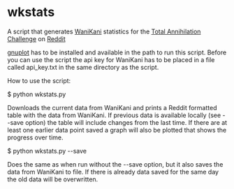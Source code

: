 wkstats
=======

A script that generates [WaniKani](https://www.wanikani.com) statistics for the [Total Annihilation Challenge](http://www.reddit.com/r/totalanguage/) on [Reddit](http://www.reddit.com/)

[gnuplot](http://www.gnuplot.info/) has to be installed and available in the path to run this script. Before you can use the script the api key for WaniKani has to be placed in a file called api_key.txt in the same directory as the script.

How to use the script:

$ python wkstats.py

Downloads the current data from WaniKani and prints a Reddit formatted table with the data from WaniKani. If previous data is available locally (see --save option) the table will include changes from the last time. If there are at least one earlier data point saved a graph will also be plotted that shows the progress over time.

$ python wkstats.py --save

Does the same as when run without the --save option, but it also saves the data from WaniKani to file. If there is already data saved for the same day the old data will be overwritten.
